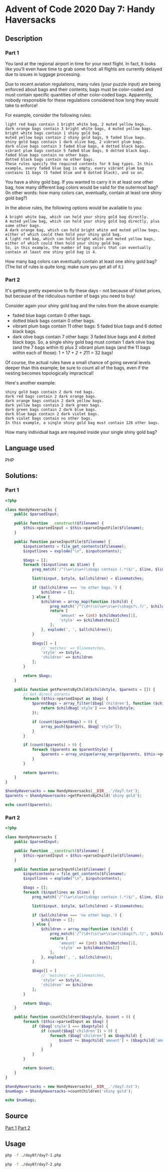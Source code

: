 # Advent of Code 2020 Day 7: Handy Haversacks
## Description
### Part 1
You land at the regional airport in time for your next flight. In fact, it looks like you'll even have time to grab some food: all flights are currently delayed due to issues in luggage processing.

Due to recent aviation regulations, many rules (your puzzle input) are being enforced about bags and their contents; bags must be color-coded and must contain specific quantities of other color-coded bags. Apparently, nobody responsible for these regulations considered how long they would take to enforce!

For example, consider the following rules:
```
light red bags contain 1 bright white bag, 2 muted yellow bags.
dark orange bags contain 3 bright white bags, 4 muted yellow bags.
bright white bags contain 1 shiny gold bag.
muted yellow bags contain 2 shiny gold bags, 9 faded blue bags.
shiny gold bags contain 1 dark olive bag, 2 vibrant plum bags.
dark olive bags contain 3 faded blue bags, 4 dotted black bags.
vibrant plum bags contain 5 faded blue bags, 6 dotted black bags.
faded blue bags contain no other bags.
dotted black bags contain no other bags.
These rules specify the required contents for 9 bag types. In this example, every faded blue bag is empty, every vibrant plum bag contains 11 bags (5 faded blue and 6 dotted black), and so on.
```

You have a shiny gold bag. If you wanted to carry it in at least one other bag, how many different bag colors would be valid for the outermost bag? (In other words: how many colors can, eventually, contain at least one shiny gold bag?)

In the above rules, the following options would be available to you:
```
A bright white bag, which can hold your shiny gold bag directly.
A muted yellow bag, which can hold your shiny gold bag directly, plus some other bags.
A dark orange bag, which can hold bright white and muted yellow bags, either of which could then hold your shiny gold bag.
A light red bag, which can hold bright white and muted yellow bags, either of which could then hold your shiny gold bag.
So, in this example, the number of bag colors that can eventually contain at least one shiny gold bag is 4.
```

How many bag colors can eventually contain at least one shiny gold bag? (The list of rules is quite long; make sure you get all of it.)

### Part 2
It's getting pretty expensive to fly these days - not because of ticket prices, but because of the ridiculous number of bags you need to buy!

Consider again your shiny gold bag and the rules from the above example:
- faded blue bags contain 0 other bags.
- dotted black bags contain 0 other bags.
- vibrant plum bags contain 11 other bags: 5 faded blue bags and 6 dotted black bags.
- dark olive bags contain 7 other bags: 3 faded blue bags and 4 dotted black bags.
So, a single shiny gold bag must contain 1 dark olive bag (and the 7 bags within it) plus 2 vibrant plum bags (and the 11 bags within each of those): 1 + 1*7 + 2 + 2*11 = 32 bags!

Of course, the actual rules have a small chance of going several levels deeper than this example; be sure to count all of the bags, even if the nesting becomes topologically impractical!

Here's another example:
```
shiny gold bags contain 2 dark red bags.
dark red bags contain 2 dark orange bags.
dark orange bags contain 2 dark yellow bags.
dark yellow bags contain 2 dark green bags.
dark green bags contain 2 dark blue bags.
dark blue bags contain 2 dark violet bags.
dark violet bags contain no other bags.
In this example, a single shiny gold bag must contain 126 other bags.
```

How many individual bags are required inside your single shiny gold bag?

## Language used
PHP

## Solutions:
### Part 1
```php
<?php

class HandyHaversacks {
    public $parsedInput;

    public function __construct($filename) {
        $this->parsedInput = $this->parseInputFile($filename);
    }

    public function parseInputFile($filename) {
        $inputcontents = file_get_contents($filename);
        $inputlines = explode("\n", $inputcontents);

        $bags = [];
        foreach ($inputlines as $line) {
            preg_match('/^(\w+\s\w+)\sbags contain (.*)$/', $line, $linematches);

            list($input, $style, $allchildren) = $linematches;

            if ($allchildren === 'no other bags.') {
                $children = [];
            } else {
                $children = array_map(function ($child) {
                    preg_match('/^(\d+)\s(\w+\s\w+)\sbags?\.?/', $child, $childmatches);
                    return [
                        'amount' => (int) $childmatches[1],
                        'style' => $childmatches[2]
                    ];
                }, explode(', ', $allchildren));
            }

            $bags[] = [
                // 'matches' => $linematches,
                'style' => $style,
                'children' => $children
            ];
        }

        return $bags;
    }

    public function getParentsByChild($childstyle, $parents = []) {
        // Get direct parents
        foreach ($this->parsedInput as $bag) {
            $parentBags = array_filter($bag['children'], function ($childbag) use ($childstyle) {
                return $childbag['style'] === $childstyle;
            });

            if (count($parentBags) > 0) {
                array_push($parents, $bag['style']);
            }
        }

        if (count($parents) > 0) {
            foreach ($parents as $parentStyle) {
                $parents = array_unique(array_merge($parents, $this->getParentsByChild($parentStyle)));
            }
        }

        return $parents;      
    }
}

$handyHaversacks = new HandyHaversacks(__DIR__.'/day7.txt');
$parents = $handyHaversacks->getParentsByChild('shiny gold');

echo count($parents);
```

### Part 2
```php
<?php

class HandyHaversacks {
    public $parsedInput;

    public function __construct($filename) {
        $this->parsedInput = $this->parseInputFile($filename);
    }

    public function parseInputFile($filename) {
        $inputcontents = file_get_contents($filename);
        $inputlines = explode("\n", $inputcontents);

        $bags = [];
        foreach ($inputlines as $line) {
            preg_match('/^(\w+\s\w+)\sbags contain (.*)$/', $line, $linematches);

            list($input, $style, $allchildren) = $linematches;

            if ($allchildren === 'no other bags.') {
                $children = [];
            } else {
                $children = array_map(function ($child) {
                    preg_match('/^(\d+)\s(\w+\s\w+)\sbags?\.?/', $child, $childmatches);
                    return [
                        'amount' => (int) $childmatches[1],
                        'style' => $childmatches[2]
                    ];
                }, explode(', ', $allchildren));
            }

            $bags[] = [
                // 'matches' => $linematches,
                'style' => $style,
                'children' => $children
            ];
        }

        return $bags;
    }

    public function countChildren($bagstyle, $count = 0) {
        foreach ($this->parsedInput as $bag) {
            if ($bag['style'] === $bagstyle) {
                if (count($bag['children']) > 0) {                    
                    foreach ($bag['children'] as $bagchild) {
                        $count += $bagchild['amount'] + ($bagchild['amount'] * $this->countChildren($bagchild['style']));
                    }
                }
            }
        }

        return $count;
    }
}

$handyHaversacks = new HandyHaversacks(__DIR__.'/day7.txt');
$numbags = $handyHaversacks->countChildren('shiny gold');

echo $numbags;
```

## Source
[Part 1](./day07/day7-1.php)
[Part 2](./day07/day7-2.php)

## Usage
```bash
php -f ./day07/day7-1.php

php -f ./day07/day7-2.php
```
